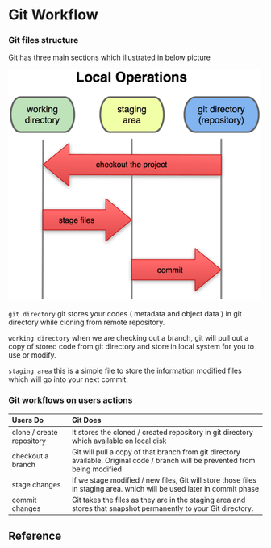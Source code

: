 # Git Workflow

### Git files structure

Git has three main sections which illustrated in below picture

![Git files lifecyle \(source by: https://git-scm.com/ \) ](.gitbook/assets/git-scm.png)

`git directory` git stores your codes \( metadata and object data \) in git directory while cloning from remote repository.

`working directory` when we are checking out a branch, git will pull out a copy of stored code from git directory and store in local system for you to use or modify.

`staging area` this is a simple file to store the information modified files which will go into your next commit.

### Git workflows on users actions

| Users Do | Git Does |
| :--- | :--- |
| clone / create repository | It stores the cloned / created repository in git directory which available on local disk  |
| checkout a branch | Git will pull a copy of that branch from git directory available. Original code / branch will be prevented from being modified |
| stage changes | If we stage modified / new files, Git will store those files in staging area. which will be used later in commit phase |
| commit changes | Git takes the files as they are in the staging area and stores that snapshot permanently to your Git directory. |

## Reference

